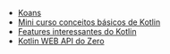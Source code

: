 - [Koans](https://play.kotlinlang.org/koans/overview)
- [Mini curso conceitos básicos de Kotlin](https://www.youtube.com/playlist?list=PLM8_o_MDe-LElQqV-SZtlyGt8l7iz770r)
- [Features interessantes do Kotlin](https://www.youtube.com/watch?v=a4dppBEjXds&ab_channel=Creditas)
- [Kotlin WEB API do Zero](https://www.youtube.com/playlist?list=PLM8_o_MDe-LEas_XSKIyaFAp_MS__5j4p)